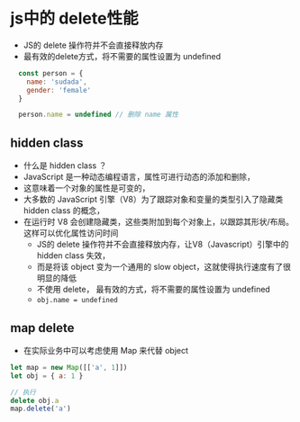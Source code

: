 # js中的 delete性能

* JS的 delete 操作符并不会直接释放内存
* 最有效的delete方式，将不需要的属性设置为 undefined
```jsx
  const person = {
    name: 'sudada',
    gender: 'female'
  }

  person.name = undefined // 删除 name 属性

```



## hidden class
* 什么是 hidden class ？
* JavaScript 是一种动态编程语言，属性可进行动态的添加和删除，
* 这意味着一个对象的属性是可变的，
* 大多数的 JavaScript 引擎（V8）为了跟踪对象和变量的类型引入了隐藏类 hidden class 的概念，
* 在运行时 V8 会创建隐藏类，这些类附加到每个对象上，以跟踪其形状/布局。这样可以优化属性访问时间
  * JS的 delete 操作符并不会直接释放内存，让V8（Javascript）引擎中的 hidden class 失效，
  * 而是将该 object 变为一个通用的 slow object，这就使得执行速度有了很明显的降低
  * 不使用 delete， 最有效的方式，将不需要的属性设置为 undefined
  * ` obj.name = undefined `


## map delete

* 在实际业务中可以考虑使用 Map 来代替 object

```jsx
let map = new Map([['a', 1]])
let obj = { a: 1 }

// 执行
delete obj.a
map.delete('a')

```

